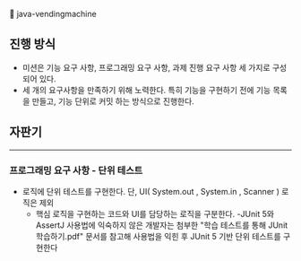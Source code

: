 🚀 java-vendingmachine

## 진행 방식

- 미션은 기능 요구 사항, 프로그래밍 요구 사항, 과제 진행 요구 사항 세 가지로 구성되어 있다.
- 세 개의 요구사항을 만족하기 위해 노력한다. 특히 기능을 구현하기 전에 기능 목록을 만들고, 기능 단위로 커밋 하는 방식으로 진행한다.

## 자판기

***

### 프로그래밍 요구 사항 - 단위 테스트

- 로직에 단위 테스트를 구현한다. 단, UI( System.out , System.in , Scanner ) 로직은 제외
  - 핵심 로직을 구현하는 코드와 UI를 담당하는 로직을 구분한다. -JUnit 5와 AssertJ 사용법에 익숙하지 않은 개발자는 첨부한 "학습 테스트를 통해 JUnit 학습하기.pdf" 문서를 참고해 사용법을
    익힌 후 JUnit 5 기반 단위 테스트를 구현한다
